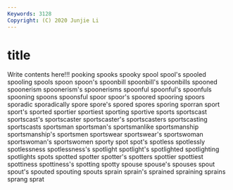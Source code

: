 ```yaml
---
Keywords: 3128
Copyright: (C) 2020 Junjie Li
---
```


# title

Write contents here!!!
pooking 
spooks 
spooky 
spool 
spool's 
spooled 
spooling 
spools 
spoon
spoon's 
spoonbill 
spoonbill's 
spoonbills 
spooned 
spoonerism 
spoonerism's 
spoonerisms 
spoonful 
spoonful's
spoonfuls 
spooning 
spoons 
spoonsful 
spoor 
spoor's 
spoored 
spooring 
spoors 
sporadic
sporadically 
spore 
spore's 
spored 
spores 
sporing 
sporran 
sport 
sport's 
sported
sportier 
sportiest 
sporting 
sportive 
sports 
sportscast 
sportscast's 
sportscaster 
sportscaster's 
sportscasters
sportscasting 
sportscasts 
sportsman 
sportsman's 
sportsmanlike 
sportsmanship 
sportsmanship's 
sportsmen 
sportswear 
sportswear's
sportswoman 
sportswoman's 
sportswomen 
sporty 
spot 
spot's 
spotless 
spotlessly 
spotlessness 
spotlessness's
spotlight 
spotlight's 
spotlighted 
spotlighting 
spotlights 
spots 
spotted 
spotter 
spotter's 
spotters
spottier 
spottiest 
spottiness 
spottiness's 
spotting 
spotty 
spouse 
spouse's 
spouses 
spout
spout's 
spouted 
spouting 
spouts 
sprain 
sprain's 
sprained 
spraining 
sprains 
sprang
sprat 
